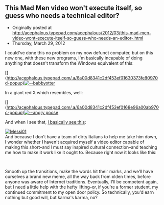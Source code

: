 ## This Mad Men video won't execute itself, so guess who needs a technical editor? 

 * Originally posted at http://acephalous.typepad.com/acephalous/2012/03/this-mad-men-video-wont-execute-itself-so-guess-who-needs-an-editor-.html
 * Thursday, March 29, 2012



I could've done this no problem on my now defunct computer, but on this new one, with these new programs, I'm basically incapable of doing anything that doesn't transform the Windows equivalent of this:

 [] (http://acephalous.typepad.com/.a/6a00d8341c2df453ef01630373fe80970d-popup)[![--babbyotter](http://acephalous.typepad.com/.a/6a00d8341c2df453ef016303740f85970d-500wi "--babbyotter")](http://acephalous.typepad.com/.a/6a00d8341c2df453ef016303740f85970d-popup)

In a giant red X which resembles, well:

 [] (http://acephalous.typepad.com/.a/6a00d8341c2df453ef0168e96a00ab970c-popup)[![--angry goose](http://acephalous.typepad.com/.a/6a00d8341c2df453ef0163037411de970d-500wi "--angry goose")](http://acephalous.typepad.com/.a/6a00d8341c2df453ef0163037411de970d-popup)

And when I see that, [I basically see this](http://www.lawyersgunsmoneyblog.com/2012/03/a-brief-appreciation):

[![Messi01](http://acephalous.typepad.com/.a/6a00d8341c2df453ef0168e96a034e970c-500wi "Messi01")](http://acephalous.typepad.com/.a/6a00d8341c2df453ef0168e96a034e970c-popup)  
And because I don't have a team of dirty Italians to help me take him down, I wonder whether﻿ I haven't acquired myself a video editor capable of making this short﻿–and I must say inspired cultural connection–and teaching me how to make it work like it ought﻿ to. Because right now it looks like this:




 

Smooth up the transitions, make the words hit their marks, and we'll have ourselves a brand new meme, all the way back from olden times, before anyone was aware of Internet traditions. Eventually, I'll be competent again, but I need a little help with the hefty lifting–or, if you're a former student, my continued commitment to my open door policy. So technically, you'd earn nothing but good will, but karma's karma, no?

		
